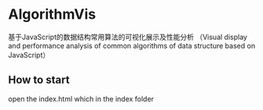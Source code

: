 # AlgorithmVis
基于JavaScript的数据结构常用算法的可视化展示及性能分析
（Visual display and performance analysis of common algorithms of data structure based on JavaScript）

## How to start

open the index.html which in the index folder
